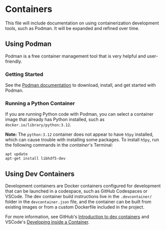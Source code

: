 # Containers 

This file will include documentation on using containerization development tools, such as Podman. 
It will be expanded and refined over time.

## Using Podman
Podman is a free container management tool that is very helpful and user-friendly.

### Getting Started
See the [Podman documentation](https://podman.io/docs) to download, install, and get started with Podman.

### Running a Python Container
If you are running Python code with Podman, you can select a container image that already has Python installed, such as `docker.io/library/python:3.12`.

**Note:** The `python:3.12` container does not appear to have `h5py` installed, which can cause trouble with installing some packages.
To install `h5py`, run the following commands in the *container's* Terminal:
```
apt update
apt-get install libhdf5-dev
```

## Using Dev Containers
Development containers are Docker containers configured for development that can be launched in a codespace, such as GitHub Codespaces or VSCode.
The dev container build instructions live in the `.devcontainer/` folder in the `devcontainer.json` file, and the container can be built from existing images or from a custom Dockerfile included in the project.

For more information, see GitHub's [Introduction to dev containers](https://docs.github.com/en/codespaces/setting-up-your-project-for-codespaces/adding-a-dev-container-configuration/introduction-to-dev-containers) and VSCode's [Developing inside a Container](https://code.visualstudio.com/docs/devcontainers/containers).